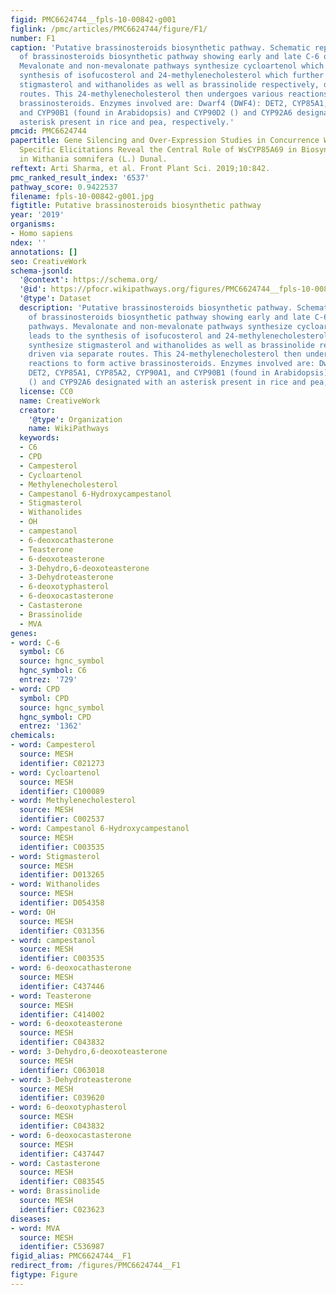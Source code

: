 ```yaml
---
figid: PMC6624744__fpls-10-00842-g001
figlink: /pmc/articles/PMC6624744/figure/F1/
number: F1
caption: 'Putative brassinosteroids biosynthetic pathway. Schematic representation
  of brassinosteroids biosynthetic pathway showing early and late C-6 oxidation pathways.
  Mevalonate and non-mevalonate pathways synthesize cycloartenol which leads to the
  synthesis of isofucosterol and 24-methylenecholesterol which further synthesize
  stigmasterol and withanolides as well as brassinolide respectively, driven via separate
  routes. This 24-methylenecholesterol then undergoes various reactions to form active
  brassinosteroids. Enzymes involved are: Dwarf4 (DWF4): DET2, CYP85A1, CYP85A2, CYP90A1,
  and CYP90B1 (found in Arabidopsis) and CYP90D2 () and CYP92A6 designated with an
  asterisk present in rice and pea, respectively.'
pmcid: PMC6624744
papertitle: Gene Silencing and Over-Expression Studies in Concurrence With Promoter
  Specific Elicitations Reveal the Central Role of WsCYP85A69 in Biosynthesis of Triterpenoids
  in Withania somnifera (L.) Dunal.
reftext: Arti Sharma, et al. Front Plant Sci. 2019;10:842.
pmc_ranked_result_index: '6537'
pathway_score: 0.9422537
filename: fpls-10-00842-g001.jpg
figtitle: Putative brassinosteroids biosynthetic pathway
year: '2019'
organisms:
- Homo sapiens
ndex: ''
annotations: []
seo: CreativeWork
schema-jsonld:
  '@context': https://schema.org/
  '@id': https://pfocr.wikipathways.org/figures/PMC6624744__fpls-10-00842-g001.html
  '@type': Dataset
  description: 'Putative brassinosteroids biosynthetic pathway. Schematic representation
    of brassinosteroids biosynthetic pathway showing early and late C-6 oxidation
    pathways. Mevalonate and non-mevalonate pathways synthesize cycloartenol which
    leads to the synthesis of isofucosterol and 24-methylenecholesterol which further
    synthesize stigmasterol and withanolides as well as brassinolide respectively,
    driven via separate routes. This 24-methylenecholesterol then undergoes various
    reactions to form active brassinosteroids. Enzymes involved are: Dwarf4 (DWF4):
    DET2, CYP85A1, CYP85A2, CYP90A1, and CYP90B1 (found in Arabidopsis) and CYP90D2
    () and CYP92A6 designated with an asterisk present in rice and pea, respectively.'
  license: CC0
  name: CreativeWork
  creator:
    '@type': Organization
    name: WikiPathways
  keywords:
  - C6
  - CPD
  - Campesterol
  - Cycloartenol
  - Methylenecholesterol
  - Campestanol 6-Hydroxycampestanol
  - Stigmasterol
  - Withanolides
  - OH
  - campestanol
  - 6-deoxocathasterone
  - Teasterone
  - 6-deoxoteasterone
  - 3-Dehydro,6-deoxoteasterone
  - 3-Dehydroteasterone
  - 6-deoxotyphasterol
  - 6-deoxocastasterone
  - Castasterone
  - Brassinolide
  - MVA
genes:
- word: C-6
  symbol: C6
  source: hgnc_symbol
  hgnc_symbol: C6
  entrez: '729'
- word: CPD
  symbol: CPD
  source: hgnc_symbol
  hgnc_symbol: CPD
  entrez: '1362'
chemicals:
- word: Campesterol
  source: MESH
  identifier: C021273
- word: Cycloartenol
  source: MESH
  identifier: C100089
- word: Methylenecholesterol
  source: MESH
  identifier: C002537
- word: Campestanol 6-Hydroxycampestanol
  source: MESH
  identifier: C003535
- word: Stigmasterol
  source: MESH
  identifier: D013265
- word: Withanolides
  source: MESH
  identifier: D054358
- word: OH
  source: MESH
  identifier: C031356
- word: campestanol
  source: MESH
  identifier: C003535
- word: 6-deoxocathasterone
  source: MESH
  identifier: C437446
- word: Teasterone
  source: MESH
  identifier: C414002
- word: 6-deoxoteasterone
  source: MESH
  identifier: C043832
- word: 3-Dehydro,6-deoxoteasterone
  source: MESH
  identifier: C063018
- word: 3-Dehydroteasterone
  source: MESH
  identifier: C039620
- word: 6-deoxotyphasterol
  source: MESH
  identifier: C043832
- word: 6-deoxocastasterone
  source: MESH
  identifier: C437447
- word: Castasterone
  source: MESH
  identifier: C083545
- word: Brassinolide
  source: MESH
  identifier: C023623
diseases:
- word: MVA
  source: MESH
  identifier: C536987
figid_alias: PMC6624744__F1
redirect_from: /figures/PMC6624744__F1
figtype: Figure
---
```

